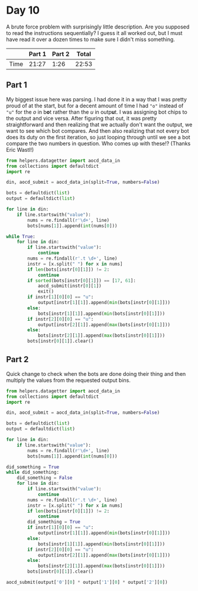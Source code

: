 # Day 10

A brute force problem with surprisingly little description. Are you supposed to read the instructions sequentially? I guess it all worked out, but I must have read it over a dozen times to make sure I didn't miss something.

|      | Part 1 | Part 2 | Total |
|------|--------|--------|-------|
| Time | 21:27  | 1:26   | 22:53 |

## Part 1

My biggest issue here was parsing. I had done it in a way that I was pretty proud of at the start, but for a decent amount of time I had `"o"` instead of `"u"` for the *o* in b**o**t rather than the *u* in outp**u**t. I was assigning bot chips to the output and vice versa. After figuring that out, it was pretty straightforward and then realizing that we actually don't want the output, we want to see which bot compares. And then also realizing that not every bot does its duty on the first iteration, so just looping through until we see a bot compare the two numbers in question. Who comes up with these!? (Thanks Eric Wastl!)

```python
from helpers.datagetter import aocd_data_in
from collections import defaultdict
import re

din, aocd_submit = aocd_data_in(split=True, numbers=False)

bots = defaultdict(list)
output = defaultdict(list)

for line in din:
    if line.startswith("value"):
        nums = re.findall(r'\d+', line)
        bots[nums[1]].append(int(nums[0]))

while True:
    for line in din:
        if line.startswith("value"):
            continue
        nums = re.findall(r'.t \d+', line)
        instr = [x.split(" ") for x in nums]
        if len(bots[instr[0][1]]) != 2:
            continue
        if sorted(bots[instr[0][1]]) == [17, 61]:
            aocd_submit(instr[0][1])
            exit()
        if instr[1][0][0] == "u":
            output[instr[1][1]].append(min(bots[instr[0][1]]))
        else:
            bots[instr[1][1]].append(min(bots[instr[0][1]]))
        if instr[2][0][0] == "u":
            output[instr[2][1]].append(max(bots[instr[0][1]]))
        else:
            bots[instr[2][1]].append(max(bots[instr[0][1]]))
        bots[instr[0][1]].clear()

```

## Part 2

Quick change to check when the bots are done doing their thing and then multiply the values from the requested output bins.

```python
from helpers.datagetter import aocd_data_in
from collections import defaultdict
import re

din, aocd_submit = aocd_data_in(split=True, numbers=False)

bots = defaultdict(list)
output = defaultdict(list)

for line in din:
    if line.startswith("value"):
        nums = re.findall(r'\d+', line)
        bots[nums[1]].append(int(nums[0]))

did_something = True
while did_something:
    did_something = False
    for line in din:
        if line.startswith("value"):
            continue
        nums = re.findall(r'.t \d+', line)
        instr = [x.split(" ") for x in nums]
        if len(bots[instr[0][1]]) != 2:
            continue
        did_something = True
        if instr[1][0][0] == "u":
            output[instr[1][1]].append(min(bots[instr[0][1]]))
        else:
            bots[instr[1][1]].append(min(bots[instr[0][1]]))
        if instr[2][0][0] == "u":
            output[instr[2][1]].append(max(bots[instr[0][1]]))
        else:
            bots[instr[2][1]].append(max(bots[instr[0][1]]))
        bots[instr[0][1]].clear()

aocd_submit(output['0'][0] * output['1'][0] * output['2'][0])

```

